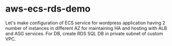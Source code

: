 # aws-ecs-rds-demo
Let's make configuration of ECS service for wordpress application having 2 number of instances in different AZ for maintaining HA and hosting with ALB and ASG services. For DB, create RDS SQL DB in private subnet of custom VPC.  
